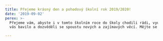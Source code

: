 ```yaml
---
title: Přejeme krásný den a pohodový školní rok 2019/2020!
date: '2019-09-02'
perex: >-
  Přejeme vám, abyste i v tomto školním roce do školy chodili rádi, vyučování
  vás bavilo a dozvěděli se spoustu nových a zajímavých věcí. Mějte se fajn!

---
```




